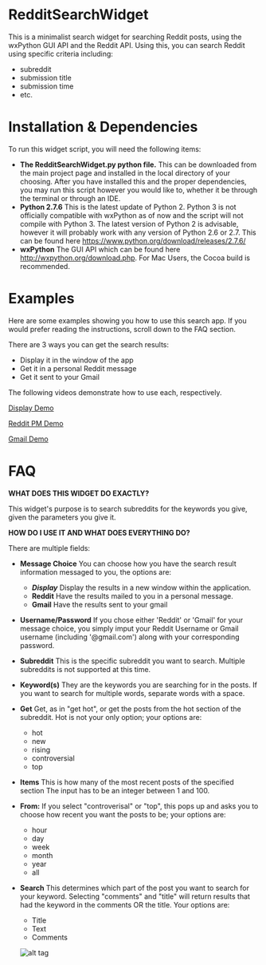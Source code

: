 RedditSearchWidget
=============
This is a minimalist search widget for searching Reddit posts, using the wxPython GUI API and the Reddit API. Using this, you can search Reddit using specific criteria including:

- subreddit
- submission title
- submission time
- etc.

Installation & Dependencies
=============
To run this widget script, you will need the following items:

- **The RedditSearchWidget.py python file.** This can be downloaded from the main project page and installed in the local directory of your choosing. After you have installed this and the proper dependencies, you may run this script however you would like to, whether it be through the terminal or through an IDE.
- **Python 2.7.6** This is the latest update of Python 2. Python 3 is not officially compatible with wxPython as of now and the script will not compile with Python 3. The latest version of Python 2 is advisable, however it will probably work with any version of Python 2.6 or 2.7. This can be found here https://www.python.org/download/releases/2.7.6/
- **wxPython** The GUI API which can be found here http://wxpython.org/download.php. For Mac Users, the Cocoa build is recommended. 

Examples
=============
Here are some examples showing you how to use this search app. If you would prefer reading the instructions, scroll down to the FAQ section.

There are 3 ways you can get the search results:

- Display it in the window of the app
- Get it in a personal Reddit message
- Get it sent to your Gmail

The following videos demonstrate how to use each, respectively. 

[Display Demo](https://www.youtube.com/watch?v=PsaaO2hIyjw)

[Reddit PM Demo](https://www.youtube.com/watch?v=QvwyRUeosE4)

[Gmail Demo](https://www.youtube.com/watch?v=GuRXJHX4_Gk)

FAQ
=============

**WHAT DOES THIS WIDGET DO EXACTLY?**

This widget's purpose is to search subreddits for the keywords you give, given the parameters you give it.

**HOW DO I USE IT AND WHAT DOES EVERYTHING DO?**

There are multiple fields:

- **Message Choice** You can choose how you have the search result information messaged to you, the options are:

    - **_Display_** Display the results in a new window within the application.
    - **Reddit** Have the results mailed to you in a personal message.
    - **Gmail** Have the results sent to your gmail
    
- **Username/Password** If you chose either 'Reddit' or 'Gmail' for your message choice, you simply imput your Reddit Username or Gmail username (including '@gmail.com') along with your corresponding password.

- **Subreddit** This is the specific subreddit you want to search. Multiple subreddits is not supported at this time.

- **Keyword(s)** They are the keywords you are searching for in the posts. If you want to search for multiple words, separate words with a space. 

- **Get** Get, as in "get hot", or get the posts from the hot section of the subreddit. Hot is not your only option; your options are:

    - hot
    - new
    - rising
    - controversial
    - top
    
- **Items** This is how many of the most recent posts of the specified section The input has to be an integer between 1 and 100. 

- **From:** If you select "controverisal" or "top", this pops up and asks you to choose how recent you want the posts to be; your options are:

	- hour
    - day
    - week
    - month
    - year
    - all
    
- **Search** This determines which part of the post you want to search for your keyword. Selecting "comments" and "title" will return results that had the keyword in  the comments OR the title. Your options are:
	
    - Title
    - Text
    - Comments
    
    
    ![alt tag](http://i.imgur.com/5FJzI6U.png)    